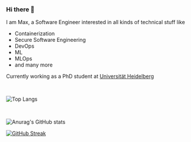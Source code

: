 ### Hi there 👋

I am Max, a Software Engineer interested in all kinds of technical stuff like 
- Containerization  
- Secure Software Engineering
- DevOps
- ML
- MLOps
- and many more

Currently working as a PhD student at [Universität Heidelberg](https://www.uni-heidelberg.de/de)

<br>

![Top Langs](https://github-readme-stats.vercel.app/api/top-langs/?username=maldwg&layout=compact)

<br>

![Anurag's GitHub stats](https://github-readme-stats.vercel.app/api?username=maldwg&show_icons=true&theme=gruvbox)
<br>

[![GitHub Streak](https://streak-stats.demolab.com?user=maldwg&theme=great-gatsby&date_format=j%20M%5B%20Y%5D)](https://git.io/streak-stats)
